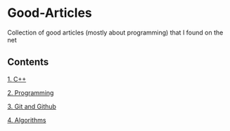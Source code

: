 # Good-Articles
Collection of good articles (mostly about programming) that I found on the net

## Contents
[1. C++](https://github.com/ManasMahajan/Good-Articles/tree/master/Cpp)

[2. Programming](https://github.com/ManasMahajan/Good-Articles/tree/master/Programming)

[3. Git and Github](https://github.com/ManasMahajan/Good-Articles/tree/master/git_and_github)

[4. Algorithms](https://github.com/ManasMahajan/Good-Articles/blob/master/Algorithms/algorithms.md)
